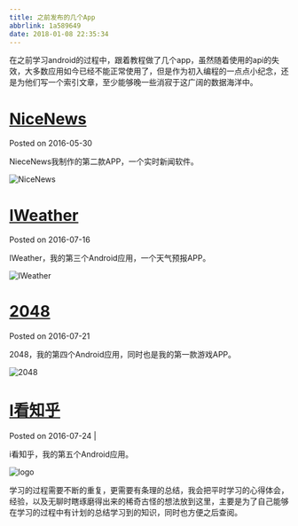 ```yaml
---
title: 之前发布的几个App
abbrlink: 1a589649
date: 2018-01-08 22:35:34
---
```


在之前学习android的过程中，跟着教程做了几个app，虽然随着使用的api的失效，大多数应用如今已经不能正常使用了，但是作为初入编程的一点点小纪念，还是为他们写一个索引文章，至少能够晚一些消寂于这广阔的数据海洋中。

# [NiceNews](http://jixiaoyong.github.io/jixiaoyong.github.io/blog/backup/blog_2016To2017/2016/05/NiceNews/)

Posted on 2016-05-30

NieceNews我制作的第二款APP，一个实时新闻软件。

![NiceNews](http://jixiaoyong.github.io/jixiaoyong.github.io/blog/backup/blog_2016To2017/2016/05/NiceNews/images/icon.png)

# [IWeather](http://jixiaoyong.github.io/jixiaoyong.github.io/blog/backup/blog_2016To2017/2016/07/IWeather/)

Posted on 2016-07-16

IWeather，我的第三个Android应用，一个天气预报APP。

![IWeather](http://jixiaoyong.github.io/blog/backup/blog_2016To2017/2016/07/IWeather/images/1.png)

# [2048](http://jixiaoyong.github.io/jixiaoyong.github.io/blog/backup/blog_2016To2017/2016/07/2048/)

Posted on 2016-07-21

2048，我的第四个Android应用，同时也是我的第一款游戏APP。

![2048](http://jixiaoyong.github.io/blogbackup/blog_2016To2017/2016/07/2048/images/1.png)



# [I看知乎](http://jixiaoyong.github.io/jixiaoyong.github.io/blog/backup/blog_2016To2017/2016/07/I%E7%9C%8B%E7%9F%A5%E4%B9%8E/)

Posted on 2016-07-24   | 

i看知乎，我的第五个Android应用。



![logo](http://jixiaoyong.github.io/blog/backup/blog_2016To2017/2016/07/I%E7%9C%8B%E7%9F%A5%E4%B9%8E/images/1.png)



学习的过程需要不断的重复，更需要有条理的总结，我会把平时学习的心得体会，经验，以及无聊时瞎琢磨得出来的稀奇古怪的想法放到这里，主要是为了自己能够在学习的过程中有计划的总结学习到的知识，同时也方便之后查阅。




